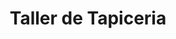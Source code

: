 ---
title: "Taller de Tapiceria"
url: /santo-domingo-este/taller-de-tapiceria/
shop: Autowerkstatt
---